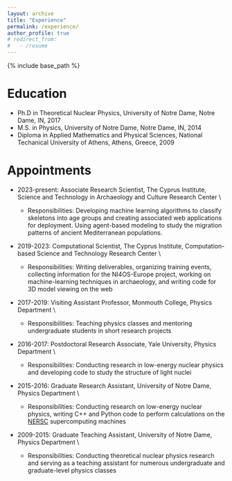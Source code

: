 ```yaml
---
layout: archive
title: "Experience"
permalink: /experience/
author_profile: true
# redirect_from:
#   - /resume
---
```


{% include base_path %}

Education
======
* Ph.D in Theoretical Nuclear Physics, University of Notre Dame, Notre Dame, IN, 2017 
* M.S. in Physics, University of Notre Dame, Notre Dame, IN, 2014 
* Diploma in Applied Mathematics and Physical Sciences, National Techanical University of Athens, Athens, Greece, 2009 

Appointments
======
* 2023-present: Associate Research Scientist, The Cyprus Institute, Science and Technology in Archaeology and Culture Research Center \
  * Responsibilities: Developing machine learning algorithms to classify skeletons into age groups and 
  creating associated web applications for deployment. Using agent-based modeling to study the migration 
  patterns of ancient Mediterranean populations.

* 2019-2023: Computational Scientist, The Cyprus Institute, Computation-based Science and Technology Research Center \
  * Responsibilities: Writing deliverables, organizing training events, collecting information for the 
  NI4OS-Europe project, working on machine-learning techniques in archaeology, and writing code for 3D 
  model viewing on the web

* 2017-2019: Visiting Assistant Professor, Monmouth College, Physics Department \
  * Responsibilities: Teaching physics classes and mentoring undergraduate 
  students in short research projects 

* 2016-2017: Postdoctoral Research Associate, Yale University, Physics Department \
  * Responsibilities: Conducting research in low-energy nuclear physics and 
  developing code to study the structure of light nuclei 

* 2015-2016: Graduate Research Assistant, University of Notre Dame, Physics Department \
  * Responsibilities: Conducting research on low-energy nuclear physics, 
  writing C++ and Python code to perform calculations on the [NERSC](https://www.nersc.gov/) supercomputing 
  machines
  

* 2009-2015: Graduate Teaching Assistant, University of Notre Dame, Physics Department \
  * Responsibilities: Conducting theoretical nuclear physics research and 
  serving as a teaching assistant for numerous undergraduate and graduate-level physics classes 




<!-- * Summer 2015: Research Assistant
  * Github University
  * Duties included: Tagging issues
  * Supervisor: Professor Git

* Fall 2015: Research Assistant
  * Github University
  * Duties included: Merging pull requests
  * Supervisor: Professor Hub -->
  
<!-- Skills
======
* Scientific 
* Skill 2
  * Sub-skill 2.1
  * Sub-skill 2.2
  * Sub-skill 2.3
* Skill 3 -->

<!-- Publications
======
  <ul>{% for post in site.publications %}
    {% include archive-single-cv.html %}
  {% endfor %}</ul>
  
Talks
======
  <ul>{% for post in site.talks %}
    {% include archive-single-talk-cv.html %}
  {% endfor %}</ul>
  
Teaching
======
  <ul>{% for post in site.teaching %}
    {% include archive-single-cv.html %}
  {% endfor %}</ul>
  
Service and leadership
======
* Currently signed in to 43 different slack teams -->
